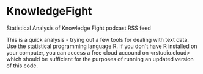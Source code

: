 # KnowledgeFight
Statistical Analysis of Knowledge Fight podcast RSS feed

This is a quick analysis - trying out a few tools for dealing with text data.
Use the statistical programming language R.
If you don't have R installed on your computer, you can access a free cloud accound on <rstudio.cloud> which should be sufficient for the purposes of running an updated version of this code.
